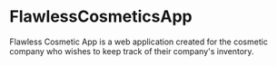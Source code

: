 # FlawlessCosmeticsApp
Flawless Cosmetic App is a web application created for the cosmetic company who wishes to keep track of their company's inventory.
